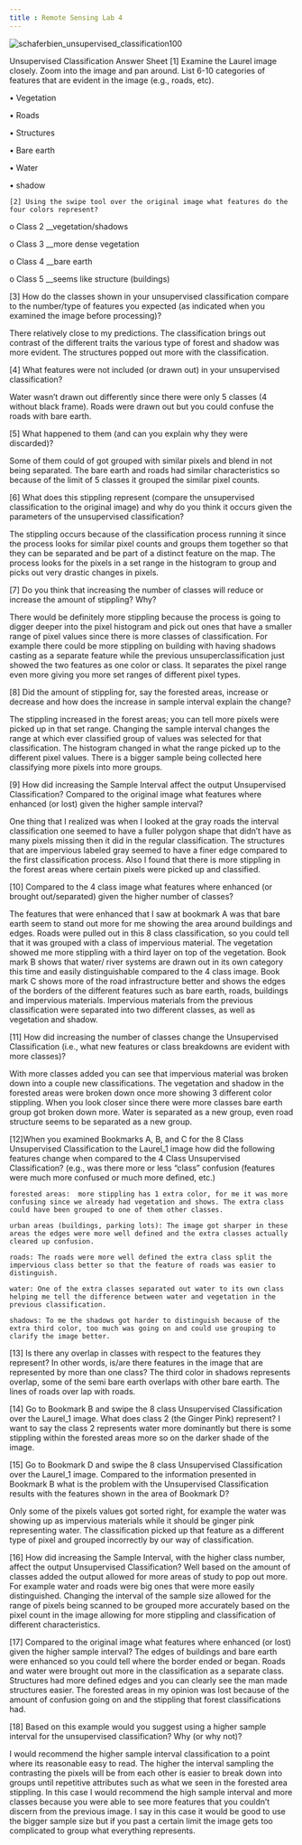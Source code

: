```yaml
---
title : Remote Sensing Lab 4
---
```


![schaferbien_unsupervised_classification100](https://user-images.githubusercontent.com/42807889/49521664-f62ef480-f873-11e8-97dd-85377a1d112f.jpg)

Unsupervised Classification Answer Sheet
[1] Examine the Laurel image closely. Zoom into the image and pan around.  List 6-10 categories of features that are evident in the image (e.g., roads, etc).

•	Vegetation

•	Roads

•	Structures

•	Bare earth

•	Water

•	shadow

	[2] Using the swipe tool over the original image what features do the four colors represent?

o	Class 2 __vegetation/shadows

o	Class 3 __more dense vegetation

o	Class 4 __bare earth

o	Class 5 __seems like structure (buildings)

[3] How do the classes shown in your unsupervised classification compare to the number/type  of features you expected (as indicated when you examined the image before processing)?

There relatively close to my predictions.  The classification brings out contrast of the different traits the various type of forest and shadow was more evident. The structures popped out more with the classification.

[4] What features were not included (or drawn out) in your unsupervised classification?

Water wasn’t drawn out differently since there were only 5 classes (4 without black frame). Roads were drawn out but you could confuse the roads with bare earth.

[5] What happened to them (and can you explain why they were discarded)?

Some of them could of got grouped with similar pixels and blend in not being separated.  The bare earth and roads had similar characteristics so because of the limit of 5 classes it grouped the similar pixel counts.

[6] What does this stippling represent (compare the unsupervised classification to the original image) and why do you think it occurs given the parameters of the unsupervised classification?

The stippling occurs because of the classification process running it since the process looks for similar pixel counts and groups them together so that they can be separated and be part of a distinct feature on the map. The process looks for the pixels in a set range in the histogram to group and picks out very drastic changes in pixels.

[7] Do you think that increasing the number of classes will reduce or increase the amount of stippling? Why?

There would be definitely more stippling because the process is going to digger deeper into the pixel histogram and pick out ones that have a smaller range of pixel values since there is more classes of classification. For example there could be more stippling on building with having shadows casting as a separate feature while the previous unsuperclassification just showed the two features as one color or class. It separates the pixel range even more giving you more set ranges of different pixel types.

[8] Did the amount of stippling for, say the forested areas, increase or decrease and how does the increase in sample interval explain the change?

The stippling increased in the forest areas; you can tell more pixels were picked up in that set range.  Changing the sample interval changes the range at which ever classified group of values was selected for that classification. The histogram changed in what the range picked up to the different pixel values. There is a bigger sample being collected here classifying more pixels into more groups.

[9] How did increasing the Sample Interval affect the output Unsupervised Classification?  Compared to the original image what features where enhanced (or lost) given the higher sample interval?

One thing that I realized was when I looked at the gray roads the interval classification one seemed to have a fuller polygon shape that didn’t have as many pixels missing then it did in the regular classification. The structures that are impervious labeled gray seemed to have a finer edge compared to the first classification process. Also I found that there is more stippling in the forest areas where certain pixels were picked up and classified.

[10] Compared to the 4 class image what features where enhanced (or brought out/separated) given the higher number of classes?

The features that were enhanced that I saw at bookmark A was that bare earth seem to stand out more for me showing the area around buildings and edges. Roads were pulled out in this 8 class classification, so you could tell that it was grouped with a class of impervious material. The vegetation showed me more stippling with a third layer on top of the vegetation.  Book mark B shows that water/ river systems are drawn out in its own category this time and easily distinguishable compared to the 4 class image. Book mark C shows more of the road infrastructure better and shows the edges of the borders of the different features such as bare earth, roads, buildings and impervious materials. Impervious materials from the previous classification were separated into two different classes, as well as vegetation and shadow.

[11] How did increasing the number of classes change the Unsupervised Classification (i.e., what new features or class breakdowns are evident with more classes)?

With more classes added you can see that impervious material was broken down into a couple new classifications. The vegetation and shadow in the forested areas were broken down once more showing 3 different color stippling. When you look closer since there were more classes bare earth group got broken down more. Water is separated as a new group, even road structure seems to be separated as a new group.



[12]When you examined Bookmarks A, B, and C for the 8 Class Unsupervised Classification to the Laurel_1 image how did the following features change when compared to the 4 Class Unsupervised Classification? (e.g., was there more or less “class” confusion (features were much more confused or much more defined, etc.)

	forested areas:  more stippling has 1 extra color, for me it was more confusing since we already had vegetation and shows. The extra class could have been grouped to one of them other classes.

 	urban areas (buildings, parking lots): The image got sharper in these areas the edges were more well defined and the extra classes actually cleared up confusion.

 	roads: The roads were more well defined the extra class split the impervious class better so that the feature of roads was easier to distinguish.

 	water: One of the extra classes separated out water to its own class helping me tell the difference between water and vegetation in the previous classification.

 	shadows: To me the shadows got harder to distinguish because of the extra third color, too much was going on and could use grouping to clarify the image better.

[13] Is there any overlap in classes with respect to the features they represent? In other words, is/are there features in the image that are represented by more than one class?
The third color in shadows represents overlap, some of the semi bare earth overlaps with other bare earth. The lines of roads over lap with roads.

[14] Go to Bookmark B and swipe the 8 class Unsupervised Classification over the Laurel_1 image.  What does class 2 (the Ginger Pink) represent?
I want to say the class 2 represents water  more dominantly but there is some stippling within the forested areas more so on the darker shade of the image.

[15] Go to Bookmark D and swipe the 8 class Unsupervised Classification over the Laurel_1 image.  Compared to the information presented in Bookmark B what is the problem with the Unsupervised Classification results with the features shown in the area of Bookmark D?

Only some of the pixels values got sorted right, for example the water was showing up as impervious materials while it should be ginger pink representing water. The classification picked up that feature as a different type of pixel and grouped incorrectly by our way of classification.

[16] How did increasing the Sample Interval, with the higher class number,  affect the output Unsupervised Classification?
Well based on the amount of classes added the output allowed for more areas of study to pop out more. For example water and roads were big ones that were more easily distinguished. Changing the interval of the sample size allowed for the range of pixels being scanned to be grouped more accurately based on the pixel count in the image allowing for more stippling and classification of different characteristics.

[17] Compared to the original image what features where enhanced (or lost) given the higher sample interval?
The edges of buildings and bare earth were enhanced so you could tell where the border ended or began. Roads and water were brought out more in the classification as a separate class. Structures had more defined edges and you can clearly see the man made structures easier. The forested areas in my opinion was lost because of the amount of confusion going on and the stippling that forest  classifications had.

[18] Based on this example would you suggest using a higher sample interval for the unsupervised classification? Why (or why not)?

I would recommend the higher sample interval classification to a point where its reasonable easy to read. The higher the interval sampling the contrasting the pixels will be from each other is easier to break down into groups until repetitive attributes such as what we seen in the forested area stippling. In this case I would recommend the high sample interval and more classes because you were able to see more features that you couldn’t discern from the previous image. I say in this case it would be good to use the bigger sample size but if you past a certain limit the image gets too complicated to group what everything represents.
